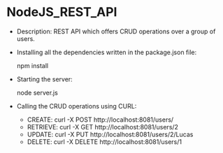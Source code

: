 # NodeJS_REST_API

- Description: REST API which offers CRUD operations over a group of users.

- Installing all the dependencies written in the package.json file:

	npm install

- Starting the server:

	node server.js
	
- Calling the CRUD operations using CURL:

	* CREATE:   curl -X POST http://localhost:8081/users/
	* RETRIEVE: curl -X GET http://localhost:8081/users/2
	* UPDATE:   curl -X PUT http://localhost:8081/users/2/Lucas
	* DELETE:   curl -X DELETE http://localhost:8081/users/1